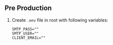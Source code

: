 ## Pre Production

1. Create `.env` file in root with following variables:

   ```env
   SMTP_PASS=""
   SMTP_USER=""
   CLIENT_EMAIL=""
   ```
